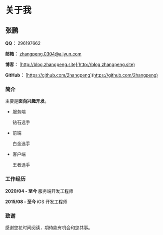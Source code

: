 # 关于我

## 张鹏

**QQ：** 296197662

**邮箱：** zhangpeng.0304@aliyun.com

**博客：** [http://blog.zhangpeng.site](http://blog.zhangpeng.site)

**GitHub：** [https://github.com/2hangpeng](https://github.com/2hangpeng)

### 简介

主要是**面向兴趣开发**。

* 服务端

  钻石选手

* 前端

  白金选手

* 客户端

  王者选手

### 工作经历

**2020/04 - 至今** 服务端开发工程师

**2015/08 - 至今** iOS 开发工程师

### 致谢

感谢您花时间阅读，期待能有机会和您共事。

